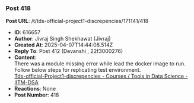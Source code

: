 ### Post 418
**Post URL**: /t/tds-official-project1-discrepencies/171141/418
- **ID**: 616657
- **Author**: Jivraj Singh Shekhawat (Jivraj)
- **Created At**: 2025-04-07T14:44:08.514Z
- **Reply To**: Post 412 (Devanshi , 22f3000276)
- **Content**:  
  There was a module missing error while lead the docker image to run.
Follow below steps for replicating test environment.<br>
<a href="https://discourse.onlinedegree.iitm.ac.in/t/tds-official-project1-discrepencies/171141/316">Tds-official-Project1-discrepencies - Courses / Tools in Data Science - IITM-DSA</a>
- **Reactions**: None
- **Post Number**: 418

